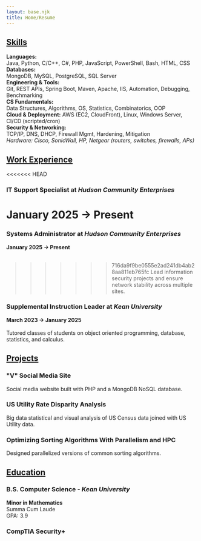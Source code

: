 ```yaml
---
layout: base.njk
title: Home/Resume
---
```

## <ins>Skills</ins>
**Languages:**  
Java, Python, C/C++, C#, PHP, JavaScript, PowerShell, Bash, HTML, CSS  
**Databases:**  
MongoDB, MySQL, PostgreSQL, SQL Server  
**Engineering & Tools:**    
Git, REST APIs, Spring Boot, Maven, Apache, IIS, Automation, Debugging, Benchmarking  
**CS Fundamentals:**    
Data Structures, Algorithms, OS, Statistics, Combinatorics, OOP  
**Cloud & Deployment:** 
AWS (EC2, CloudFront), Linux, Windows Server, CI/CD (scripted/cron)  
**Security & Networking:**  
 TCP/IP, DNS, DHCP, Firewall Mgmt, Hardening, Mitigation  
*Hardware: Cisco, SonicWall, HP, Netgear (routers, switches, firewalls, APs)*

## <ins>[Work Experience](/pages/work/)</ins>

<<<<<<< HEAD
### IT Support Specialist at *Hudson Community Enterprises*
**January 2025 -> Present**<br>
=======
### Systems Administrator at *Hudson Community Enterprises*
**January 2025 -> Present**<br><br>
>>>>>>> 716da9f9be0555e2ad241db4ab28aa811eb765fc
Lead information security projects and ensure network stability across multiple sites.

### Supplemental Instruction Leader at *Kean University*
**March 2023 -> January 2025**<br><br>
Tutored classes of students on object oriented programming, database, statistics, and calculus.

## <ins>[Projects](/pages/projects/)</ins>

### "V" Social Media Site
Social media website built with PHP and a MongoDB NoSQL database.

### US Utility Rate Disparity Analysis
Big data statistical and visual analysis of US Census data joined with US Utility data. 

### Optimizing Sorting Algorithms With Parallelism and HPC
Designed parallelized versions of common sorting algorithms.

## <ins>[Education](/pages/credentials/)</ins>

### B.S. Computer Science - *Kean University*
**Minor in Mathematics**<br>
Summa Cum Laude<br>
GPA: 3.9<br>

### CompTIA Security+